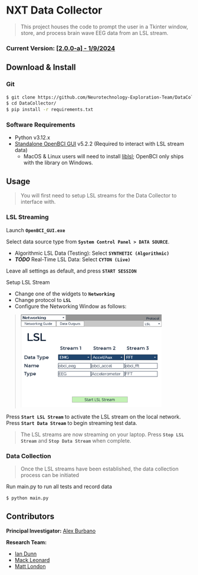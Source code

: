 # NXT Data Collector

> This project houses the code to prompt the user in a Tkinter window, store, and process brain wave EEG data from an LSL stream.

### Current Version: [[2.0.0-a] - 1/9/2024](docs/changelog.md)

## Download & Install

### Git 

```bash
$ git clone https://github.com/Neurotechnology-Exploration-Team/DataCollector.git
$ cd DataCollector/
$ pip install -r requirements.txt
```

### Software Requirements
- Python v3.12.x
- [Standalone OpenBCI GUI](https://openbci.com/downloads) v5.2.2 (Required to interact with LSL stream data)
  - MacOS & Linux users will need to install [liblsl](https://github.com/sccn/liblsl); OpenBCI only ships with the library on Windows.

## Usage

> You will first need to setup LSL streams for the Data Collector to interface with.

### LSL Streaming

Launch **`OpenBCI_GUI.exe`**


Select data source type from **`System Control Panel > DATA SOURCE`**.
- Algorithmic LSL Data (Testing): Select **`SYNTHETIC (Algorithmic)`**
- ***TODO*** Real-Time LSL Data: Select **`CYTON (Live)`**


Leave all settings as default, and press **`START SESSION`**

Setup LSL Stream
- Change one of the widgets to **`Networking`**
- Change protocol to **`LSL`**
- Configure the Networking Window as follows:
> ![image](./docs/images/networking_configuration.png)

Press **`Start LSL Stream`** to activate the LSL stream on the local network. Press **`Start Data Stream`** to begin streaming test data.

> The LSL streams are now streaming on your laptop. Press **`Stop LSL Stream`** and **`Stop Data Stream`** when complete.

### Data Collection
> Once the LSL streams have been established, the data collection process can be initiated

Run main.py to run all tests and record data
```bash
$ python main.py
```

## Contributors
**Principal Investigator:** [Alex Burbano](mailto:arb8590@rit.edu)

**Research Team:**
- [Ian Dunn](mailto:itd3516@rit.edu)
- [Mack Leonard](mailto:mml2034@rit.edu)
- [Matt London](mailto:mrl2534@rit.edu)
